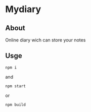 # Mydiary 

## About
Online diary wich can store your notes

## Usge 

`npm i`

and

`npm start`

or

`npm build`
